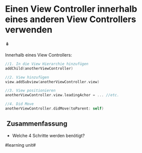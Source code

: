 # Einen View Controller innerhalb eines anderen View Controllers verwenden
🪆

Innerhalb eines View Controllers: 
```swift
//1. In die View Hierarchie hinzufügen
addChild(anotherViewController)

//2. View hinzufügen
view.addSubview(anotherViewController.view)

//3. View positionieren
anotherViewController.view.leadingAchor = ... //etc.

//4. Did Move
anotherViewController.didMove(toParent: self)
```

##  Zusammenfassung
- Welche 4 Schritte werden benötigt?

#learning unit#